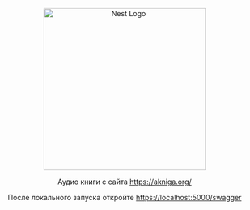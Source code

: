 <p align="center">
  <img src="https://nestjs.com/img/logo_text.svg" width="320" alt="Nest Logo" />
</p>



<p align="center"<a href="https://audio-api-x.herokuapp.com/swagger/>>Сайт</a></p>



<p align="center">Аудио книги c сайта <a href="https://akniga.org/">https://akniga.org/</a></p>
<p align="center">После локального запуска откройте <a href="https://localhost:5000/swagger">https://localhost:5000/swagger</a></p>

